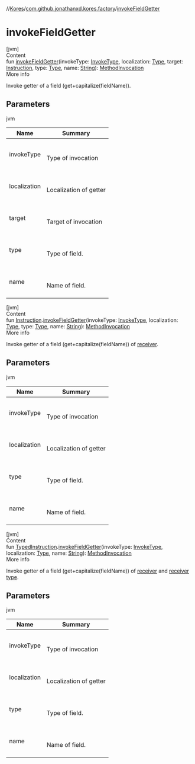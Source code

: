 //[Kores](../index.md)/[com.github.jonathanxd.kores.factory](index.md)/[invokeFieldGetter](invoke-field-getter.md)



# invokeFieldGetter  
[jvm]  
Content  
fun [invokeFieldGetter](invoke-field-getter.md)(invokeType: [InvokeType](../com.github.jonathanxd.kores.base/-invoke-type/index.md), localization: [Type](https://docs.oracle.com/javase/8/docs/api/java/lang/reflect/Type.html), target: [Instruction](../com.github.jonathanxd.kores/-instruction/index.md), type: [Type](https://docs.oracle.com/javase/8/docs/api/java/lang/reflect/Type.html), name: [String](https://kotlinlang.org/api/latest/jvm/stdlib/kotlin/-string/index.html)): [MethodInvocation](../com.github.jonathanxd.kores.base/-method-invocation/index.md)  
More info  


Invoke getter of a field (get+capitalize(fieldName)).



## Parameters  
  
jvm  
  
|  Name|  Summary| 
|---|---|
| <a name="com.github.jonathanxd.kores.factory//invokeFieldGetter/#com.github.jonathanxd.kores.base.InvokeType#java.lang.reflect.Type#com.github.jonathanxd.kores.Instruction#java.lang.reflect.Type#kotlin.String/PointingToDeclaration/"></a>invokeType| <a name="com.github.jonathanxd.kores.factory//invokeFieldGetter/#com.github.jonathanxd.kores.base.InvokeType#java.lang.reflect.Type#com.github.jonathanxd.kores.Instruction#java.lang.reflect.Type#kotlin.String/PointingToDeclaration/"></a><br><br>Type of invocation<br><br>
| <a name="com.github.jonathanxd.kores.factory//invokeFieldGetter/#com.github.jonathanxd.kores.base.InvokeType#java.lang.reflect.Type#com.github.jonathanxd.kores.Instruction#java.lang.reflect.Type#kotlin.String/PointingToDeclaration/"></a>localization| <a name="com.github.jonathanxd.kores.factory//invokeFieldGetter/#com.github.jonathanxd.kores.base.InvokeType#java.lang.reflect.Type#com.github.jonathanxd.kores.Instruction#java.lang.reflect.Type#kotlin.String/PointingToDeclaration/"></a><br><br>Localization of getter<br><br>
| <a name="com.github.jonathanxd.kores.factory//invokeFieldGetter/#com.github.jonathanxd.kores.base.InvokeType#java.lang.reflect.Type#com.github.jonathanxd.kores.Instruction#java.lang.reflect.Type#kotlin.String/PointingToDeclaration/"></a>target| <a name="com.github.jonathanxd.kores.factory//invokeFieldGetter/#com.github.jonathanxd.kores.base.InvokeType#java.lang.reflect.Type#com.github.jonathanxd.kores.Instruction#java.lang.reflect.Type#kotlin.String/PointingToDeclaration/"></a><br><br>Target of invocation<br><br>
| <a name="com.github.jonathanxd.kores.factory//invokeFieldGetter/#com.github.jonathanxd.kores.base.InvokeType#java.lang.reflect.Type#com.github.jonathanxd.kores.Instruction#java.lang.reflect.Type#kotlin.String/PointingToDeclaration/"></a>type| <a name="com.github.jonathanxd.kores.factory//invokeFieldGetter/#com.github.jonathanxd.kores.base.InvokeType#java.lang.reflect.Type#com.github.jonathanxd.kores.Instruction#java.lang.reflect.Type#kotlin.String/PointingToDeclaration/"></a><br><br>Type of field.<br><br>
| <a name="com.github.jonathanxd.kores.factory//invokeFieldGetter/#com.github.jonathanxd.kores.base.InvokeType#java.lang.reflect.Type#com.github.jonathanxd.kores.Instruction#java.lang.reflect.Type#kotlin.String/PointingToDeclaration/"></a>name| <a name="com.github.jonathanxd.kores.factory//invokeFieldGetter/#com.github.jonathanxd.kores.base.InvokeType#java.lang.reflect.Type#com.github.jonathanxd.kores.Instruction#java.lang.reflect.Type#kotlin.String/PointingToDeclaration/"></a><br><br>Name of field.<br><br>
  
  


[jvm]  
Content  
fun [Instruction](../com.github.jonathanxd.kores/-instruction/index.md).[invokeFieldGetter](invoke-field-getter.md)(invokeType: [InvokeType](../com.github.jonathanxd.kores.base/-invoke-type/index.md), localization: [Type](https://docs.oracle.com/javase/8/docs/api/java/lang/reflect/Type.html), type: [Type](https://docs.oracle.com/javase/8/docs/api/java/lang/reflect/Type.html), name: [String](https://kotlinlang.org/api/latest/jvm/stdlib/kotlin/-string/index.html)): [MethodInvocation](../com.github.jonathanxd.kores.base/-method-invocation/index.md)  
More info  


Invoke getter of a field (get+capitalize(fieldName)) of [receiver](../com.github.jonathanxd.kores/-instruction/index.md).



## Parameters  
  
jvm  
  
|  Name|  Summary| 
|---|---|
| <a name="com.github.jonathanxd.kores.factory//invokeFieldGetter/com.github.jonathanxd.kores.Instruction#com.github.jonathanxd.kores.base.InvokeType#java.lang.reflect.Type#java.lang.reflect.Type#kotlin.String/PointingToDeclaration/"></a>invokeType| <a name="com.github.jonathanxd.kores.factory//invokeFieldGetter/com.github.jonathanxd.kores.Instruction#com.github.jonathanxd.kores.base.InvokeType#java.lang.reflect.Type#java.lang.reflect.Type#kotlin.String/PointingToDeclaration/"></a><br><br>Type of invocation<br><br>
| <a name="com.github.jonathanxd.kores.factory//invokeFieldGetter/com.github.jonathanxd.kores.Instruction#com.github.jonathanxd.kores.base.InvokeType#java.lang.reflect.Type#java.lang.reflect.Type#kotlin.String/PointingToDeclaration/"></a>localization| <a name="com.github.jonathanxd.kores.factory//invokeFieldGetter/com.github.jonathanxd.kores.Instruction#com.github.jonathanxd.kores.base.InvokeType#java.lang.reflect.Type#java.lang.reflect.Type#kotlin.String/PointingToDeclaration/"></a><br><br>Localization of getter<br><br>
| <a name="com.github.jonathanxd.kores.factory//invokeFieldGetter/com.github.jonathanxd.kores.Instruction#com.github.jonathanxd.kores.base.InvokeType#java.lang.reflect.Type#java.lang.reflect.Type#kotlin.String/PointingToDeclaration/"></a>type| <a name="com.github.jonathanxd.kores.factory//invokeFieldGetter/com.github.jonathanxd.kores.Instruction#com.github.jonathanxd.kores.base.InvokeType#java.lang.reflect.Type#java.lang.reflect.Type#kotlin.String/PointingToDeclaration/"></a><br><br>Type of field.<br><br>
| <a name="com.github.jonathanxd.kores.factory//invokeFieldGetter/com.github.jonathanxd.kores.Instruction#com.github.jonathanxd.kores.base.InvokeType#java.lang.reflect.Type#java.lang.reflect.Type#kotlin.String/PointingToDeclaration/"></a>name| <a name="com.github.jonathanxd.kores.factory//invokeFieldGetter/com.github.jonathanxd.kores.Instruction#com.github.jonathanxd.kores.base.InvokeType#java.lang.reflect.Type#java.lang.reflect.Type#kotlin.String/PointingToDeclaration/"></a><br><br>Name of field.<br><br>
  
  


[jvm]  
Content  
fun [TypedInstruction](../com.github.jonathanxd.kores.base/-typed-instruction/index.md).[invokeFieldGetter](invoke-field-getter.md)(invokeType: [InvokeType](../com.github.jonathanxd.kores.base/-invoke-type/index.md), localization: [Type](https://docs.oracle.com/javase/8/docs/api/java/lang/reflect/Type.html), name: [String](https://kotlinlang.org/api/latest/jvm/stdlib/kotlin/-string/index.html)): [MethodInvocation](../com.github.jonathanxd.kores.base/-method-invocation/index.md)  
More info  


Invoke getter of a field (get+capitalize(fieldName)) of [receiver](../com.github.jonathanxd.kores.base/-typed-instruction/index.md) and [receiver type](../com.github.jonathanxd.kores.base/-typed-instruction/index.md#%5Bcom.github.jonathanxd.kores.base%2FTypedInstruction%2Ftype%2F%23%2FPointingToDeclaration%2F%5D%2FProperties%2F-1211764316).



## Parameters  
  
jvm  
  
|  Name|  Summary| 
|---|---|
| <a name="com.github.jonathanxd.kores.factory//invokeFieldGetter/com.github.jonathanxd.kores.base.TypedInstruction#com.github.jonathanxd.kores.base.InvokeType#java.lang.reflect.Type#kotlin.String/PointingToDeclaration/"></a>invokeType| <a name="com.github.jonathanxd.kores.factory//invokeFieldGetter/com.github.jonathanxd.kores.base.TypedInstruction#com.github.jonathanxd.kores.base.InvokeType#java.lang.reflect.Type#kotlin.String/PointingToDeclaration/"></a><br><br>Type of invocation<br><br>
| <a name="com.github.jonathanxd.kores.factory//invokeFieldGetter/com.github.jonathanxd.kores.base.TypedInstruction#com.github.jonathanxd.kores.base.InvokeType#java.lang.reflect.Type#kotlin.String/PointingToDeclaration/"></a>localization| <a name="com.github.jonathanxd.kores.factory//invokeFieldGetter/com.github.jonathanxd.kores.base.TypedInstruction#com.github.jonathanxd.kores.base.InvokeType#java.lang.reflect.Type#kotlin.String/PointingToDeclaration/"></a><br><br>Localization of getter<br><br>
| <a name="com.github.jonathanxd.kores.factory//invokeFieldGetter/com.github.jonathanxd.kores.base.TypedInstruction#com.github.jonathanxd.kores.base.InvokeType#java.lang.reflect.Type#kotlin.String/PointingToDeclaration/"></a>type| <a name="com.github.jonathanxd.kores.factory//invokeFieldGetter/com.github.jonathanxd.kores.base.TypedInstruction#com.github.jonathanxd.kores.base.InvokeType#java.lang.reflect.Type#kotlin.String/PointingToDeclaration/"></a><br><br>Type of field.<br><br>
| <a name="com.github.jonathanxd.kores.factory//invokeFieldGetter/com.github.jonathanxd.kores.base.TypedInstruction#com.github.jonathanxd.kores.base.InvokeType#java.lang.reflect.Type#kotlin.String/PointingToDeclaration/"></a>name| <a name="com.github.jonathanxd.kores.factory//invokeFieldGetter/com.github.jonathanxd.kores.base.TypedInstruction#com.github.jonathanxd.kores.base.InvokeType#java.lang.reflect.Type#kotlin.String/PointingToDeclaration/"></a><br><br>Name of field.<br><br>
  
  



